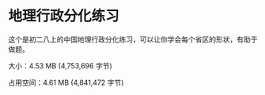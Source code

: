 # 地理行政分化练习
这个是初二八上的中国地理行政分化练习，可以让你学会每个省区的形状，有助于做题。


大小：4.53 MB (4,753,696 字节)


占用空间：4.61 MB (4,841,472 字节)
